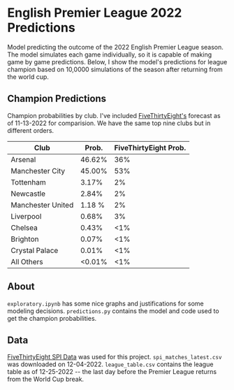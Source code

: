 # English Premier League 2022 Predictions

Model predicting the outcome of the 2022 English Premier League season.
The model simulates each game individually, so it is capable of making game by game predictions.
Below, I show the model's predictions for league champion based on 10,0000 simulations of the season after returning from the world cup.

## Champion Predictions

Champion probabilities by club.
I've included [FiveThirtyEight's](https://projects.fivethirtyeight.com/soccer-predictions/premier-league/) forecast as of 11-13-2022 for comparision.
We have the same top nine clubs but in different orders.

| Club | Prob. | FiveThirtyEight Prob. |
| ---- | ----- | --------------------- |
| Arsenal | 46.62% | 36% |
| Manchester City | 45.00% | 53% |
| Tottenham | 3.17% | 2% |
| Newcastle | 2.84% | 2% |
| Manchester United | 1.18 % | 2% |
| Liverpool | 0.68% | 3% |
| Chelsea | 0.43% | <1% |
| Brighton | 0.07% | <1% |
| Crystal Palace | 0.01% | <1% |
| All Others | <0.01% | <1% |

## About

`exploratory.ipynb` has some nice graphs and justifications for some modeling decisions.
`predictions.py` contains the model and code used to get the champion probabilities.

## Data

[FiveThirtyEight SPI Data](https://github.com/fivethirtyeight/data/tree/master/soccer-spi) was used for this project. 
`spi_matches_latest.csv` was downloaded on 12-04-2022.
`league_table.csv` contains the league table as of 12-25-2022 -- the last day before the Premier League returns from the World Cup break.

